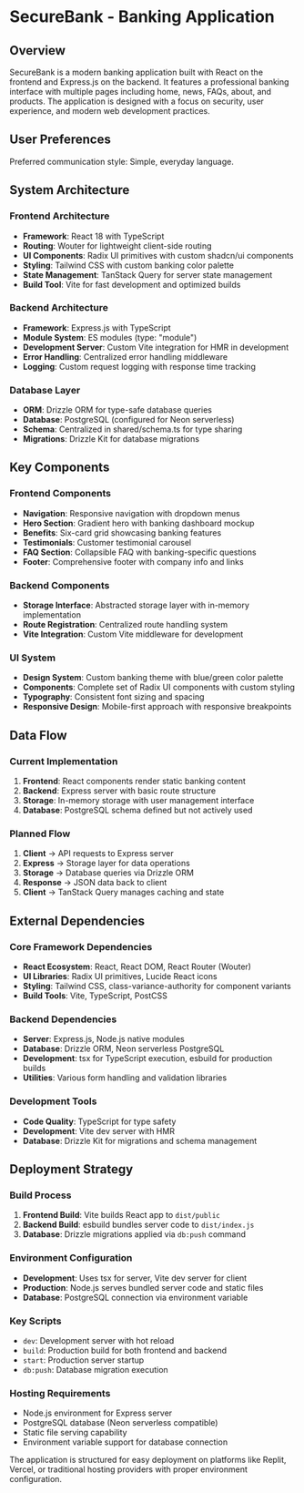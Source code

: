 # SecureBank - Banking Application

## Overview

SecureBank is a modern banking application built with React on the frontend and Express.js on the backend. It features a professional banking interface with multiple pages including home, news, FAQs, about, and products. The application is designed with a focus on security, user experience, and modern web development practices.

## User Preferences

Preferred communication style: Simple, everyday language.

## System Architecture

### Frontend Architecture
- **Framework**: React 18 with TypeScript
- **Routing**: Wouter for lightweight client-side routing
- **UI Components**: Radix UI primitives with custom shadcn/ui components
- **Styling**: Tailwind CSS with custom banking color palette
- **State Management**: TanStack Query for server state management
- **Build Tool**: Vite for fast development and optimized builds

### Backend Architecture
- **Framework**: Express.js with TypeScript
- **Module System**: ES modules (type: "module")
- **Development Server**: Custom Vite integration for HMR in development
- **Error Handling**: Centralized error handling middleware
- **Logging**: Custom request logging with response time tracking

### Database Layer
- **ORM**: Drizzle ORM for type-safe database queries
- **Database**: PostgreSQL (configured for Neon serverless)
- **Schema**: Centralized in shared/schema.ts for type sharing
- **Migrations**: Drizzle Kit for database migrations

## Key Components

### Frontend Components
- **Navigation**: Responsive navigation with dropdown menus
- **Hero Section**: Gradient hero with banking dashboard mockup
- **Benefits**: Six-card grid showcasing banking features
- **Testimonials**: Customer testimonial carousel
- **FAQ Section**: Collapsible FAQ with banking-specific questions
- **Footer**: Comprehensive footer with company info and links

### Backend Components
- **Storage Interface**: Abstracted storage layer with in-memory implementation
- **Route Registration**: Centralized route handling system
- **Vite Integration**: Custom Vite middleware for development

### UI System
- **Design System**: Custom banking theme with blue/green color palette
- **Components**: Complete set of Radix UI components with custom styling
- **Typography**: Consistent font sizing and spacing
- **Responsive Design**: Mobile-first approach with responsive breakpoints

## Data Flow

### Current Implementation
1. **Frontend**: React components render static banking content
2. **Backend**: Express server with basic route structure
3. **Storage**: In-memory storage with user management interface
4. **Database**: PostgreSQL schema defined but not actively used

### Planned Flow
1. **Client** → API requests to Express server
2. **Express** → Storage layer for data operations
3. **Storage** → Database queries via Drizzle ORM
4. **Response** → JSON data back to client
5. **Client** → TanStack Query manages caching and state

## External Dependencies

### Core Framework Dependencies
- **React Ecosystem**: React, React DOM, React Router (Wouter)
- **UI Libraries**: Radix UI primitives, Lucide React icons
- **Styling**: Tailwind CSS, class-variance-authority for component variants
- **Build Tools**: Vite, TypeScript, PostCSS

### Backend Dependencies
- **Server**: Express.js, Node.js native modules
- **Database**: Drizzle ORM, Neon serverless PostgreSQL
- **Development**: tsx for TypeScript execution, esbuild for production builds
- **Utilities**: Various form handling and validation libraries

### Development Tools
- **Code Quality**: TypeScript for type safety
- **Development**: Vite dev server with HMR
- **Database**: Drizzle Kit for migrations and schema management

## Deployment Strategy

### Build Process
1. **Frontend Build**: Vite builds React app to `dist/public`
2. **Backend Build**: esbuild bundles server code to `dist/index.js`
3. **Database**: Drizzle migrations applied via `db:push` command

### Environment Configuration
- **Development**: Uses tsx for server, Vite dev server for client
- **Production**: Node.js serves bundled server code and static files
- **Database**: PostgreSQL connection via environment variable

### Key Scripts
- `dev`: Development server with hot reload
- `build`: Production build for both frontend and backend
- `start`: Production server startup
- `db:push`: Database migration execution

### Hosting Requirements
- Node.js environment for Express server
- PostgreSQL database (Neon serverless compatible)
- Static file serving capability
- Environment variable support for database connection

The application is structured for easy deployment on platforms like Replit, Vercel, or traditional hosting providers with proper environment configuration.